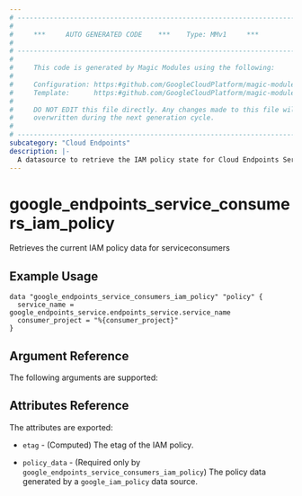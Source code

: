 ```yaml
---
# ----------------------------------------------------------------------------
#
#     ***     AUTO GENERATED CODE    ***    Type: MMv1     ***
#
# ----------------------------------------------------------------------------
#
#     This code is generated by Magic Modules using the following:
#
#     Configuration: https:#github.com/GoogleCloudPlatform/magic-modules/tree/main/mmv1/products/servicemanagement/ServiceConsumers.yaml
#     Template:      https:#github.com/GoogleCloudPlatform/magic-modules/tree/main/mmv1/templates/terraform/datasource_iam.html.markdown.tmpl
#
#     DO NOT EDIT this file directly. Any changes made to this file will be
#     overwritten during the next generation cycle.
#
# ----------------------------------------------------------------------------
subcategory: "Cloud Endpoints"
description: |-
  A datasource to retrieve the IAM policy state for Cloud Endpoints ServiceConsumers
---
```



# google_endpoints_service_consumers_iam_policy

Retrieves the current IAM policy data for serviceconsumers


## Example Usage


```hcl
data "google_endpoints_service_consumers_iam_policy" "policy" {
  service_name = google_endpoints_service.endpoints_service.service_name
  consumer_project = "%{consumer_project}"
}
```

## Argument Reference

The following arguments are supported:


## Attributes Reference

The attributes are exported:

* `etag` - (Computed) The etag of the IAM policy.

* `policy_data` - (Required only by `google_endpoints_service_consumers_iam_policy`) The policy data generated by
  a `google_iam_policy` data source.
